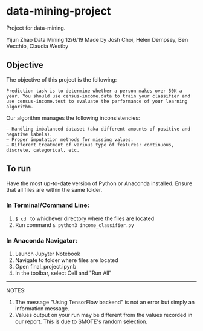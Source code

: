# data-mining-project
Project for data-mining.

Yijun Zhao
Data Mining
12/6/19
Made by Josh Choi, Helen Dempsey, Ben Vecchio, Claudia Westby

## Objective
The objective of this project is the following:
```
Prediction task is to determine whether a person makes over 50K a year. You should use census-income.data to train your classifier and use census-income.test to evaluate the performance of your learning algorithm.
```
Our algorithm manages the following inconsistencies:
```
– Handling imbalanced dataset (aka different amounts of positive and negative labels).
– Proper imputation methods for missing values.
– Different treatment of various type of features: continuous, discrete, categorical, etc.
```
## To run
Have the most up-to-date version of Python or Anaconda installed.
Ensure that all files are within the same folder.

### In Terminal/Command Line:

1. ```$ cd ``` to whichever directory where the files are located
2. Run command ```$ python3 income_classifier.py ```

### In Anaconda Navigator:

1. Launch Jupyter Notebook
2. Navigate to folder where files are located
3. Open final_project.ipynb
4. In the toolbar, select Cell and "Run All"

---

NOTES: 

1. The message "Using TensorFlow backend" is not an error but simply an information message.
2. Values output on your run may be different from the values recorded in our report. This is due to SMOTE's random selection.

